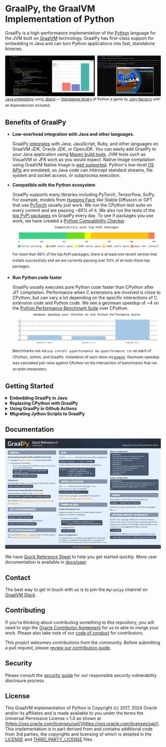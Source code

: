 # GraalPy, the GraalVM Implementation of Python

GraalPy is a high-performance implementation of the [Python](https://www.python.org/) language for the JVM built on [GraalVM](https://www.graalvm.org/) technology.
GraalPy has first-class support for embedding in Java and can turn Python applications into fast, standalone binaries.

![](docs/showcase.png)<sup>
[Java embedding](https://github.com/timfel/graalpy-jbang) using [JBang](https://www.jbang.dev/) — [Standalone binary](https://github.com/timfel/racing-all-afternoon) of Python a game by [Joey Navarro](https://github.com/josephnavarro/racing-all-afternoon) with all dependencies included.
</sup>

## Benefits of GraalPy

* **Low-overhead integration with Java and other languages.**

    GraalPy [integrates](docs/user/Interoperability.md) with Java, JavaScript, Ruby, and other languages on GraalVM JDK, Oracle JDK, or OpenJDK.
    You can easily add GraalPy to your Java application using [Maven build tools](docs/user/PythonStandaloneBinaries.md#embedding-graalpy-in-a-java-application).
    JVM tools such as VisualVM or JFR work as you would expect.
    Native Image compilation using GraalVM Native Image is [well supported](docs/user/PythonNativeimages.md).
    Python's low-level [OS APIs](docs/user/OsInterface.md#java-backend) are emulated, so Java code can intercept standard streams, file system and socket access, or subprocess execution.

* **Compatible with the Python ecosystem**

    GraalPy supports many libraries including PyTorch, Tensorflow, SciPy.
    For example, models from [Hugging Face](https://huggingface.co/) like Stable Diffusion or GPT that use [PyTorch](https://pytorch.org/) usually just work.
    We run the CPython test suite on every commit and are passing ~85% of it.
    We also run the tests of the [top PyPI packages](https://hugovk.github.io/top-pypi-packages/) on GraalPy every day.
    To see if packages you use work, we have created a [Python Compatibility Checker](https://www.graalvm.org/python/compatibility/).
    ![](docs/mcd.svg)<sup>
    For more than 96% of the top PyPI packages, there is at least one recent version that installs successfully and we are currently passing over 50% of all tests those top packages.
    </sup>

* **Run Python code faster**

    GraalPy usually executes pure Python code faster than CPython after JIT compilation.
    Performance when C extensions are involved is close to CPython, but can vary a lot depending on the specific interactions of C extension code and Python code.
    We see a geomean speedup of ~4 on the [Python Performance Benchmark Suite](https://pyperformance.readthedocs.io/) over CPython.
    ![](docs/performance.svg)<sup>
    Benchmarks run via `pip install pyperformance && pyperformance run` on each of CPython, Jython, and GraalPy.
    Installation of each done via <tt>[pyenv](https://github.com/pyenv/pyenv)</tt>.
    Geomean speedup was calculated pair-wise against CPython on the intersection of benchmarks that run on both interpreters.
    </sup>

## Getting Started

<details>
<summary><strong>Embedding GraalPy in Java</strong></summary>

GraalPy is [available on Maven Central](https://central.sonatype.com/artifact/org.graalvm.polyglot/python) for inclusion in Java projects.
Refer to our [embedding documentation](https://www.graalvm.org/latest/reference-manual/embed-languages/) for more details.

* Maven
  ```xml
  <dependency>
      <groupId>org.graalvm.polyglot</groupId>
      <artifactId>polyglot</artifactId>
      <version>23.1.2</version>
  </dependency>
  <dependency>
      <groupId>org.graalvm.polyglot</groupId>
      <artifactId>python</artifactId>
      <version>23.1.2</version>
      <type>pom</type>
  </dependency>
  ```

* Gradle
  ```kotlin
  implementation("org.graalvm.polyglot:polyglot:23.1.2")
  implementation("org.graalvm.polyglot:python:23.1.2")
  ```

</details>

<details>
<summary><strong>Replacing CPython with GraalPy</strong></summary>

GraalPy should in many cases work as a drop-in replacement for CPython.
You can use `pip` to install packages as usual.
Packages with C code usually do not provide binaries for GraalPy, so they will be automatically compiled during installation.
This means that build tools have to be available and installation will take longer.
We provide [Github actions](scripts/wheelbuilder) to help you build binary packages with the correct dependencies.
Thanks to our integration with GraalVM Native Image, we can deploy Python applications as [standalone binary](docs/user/PythonStandaloneBinaries.md), all dependencies included.

* Linux

  The easiest way to install GraalPy on Linux is to use [Pyenv](https://github.com/pyenv/pyenv) (the Python version manager).
  To install version 23.1.1 using Pyenv, run the following commands:
  ```bash
  pyenv install graalpy-23.1.1
  ```
  ```bash
  pyenv shell graalpy-23.1.1
  ```
  
  Alternatively, you can download a compressed GraalPy installation file from [GitHub releases](https://github.com/oracle/graalpython/releases).
  
  1. Find the download that matches the pattern _graalpy-XX.Y.Z-linux-amd64.tar.gz_ or _graalpy-XX.Y.Z-linux-aarch64.tar.gz_ (depending on your platform) and download.
  2. Uncompress the file and update your `PATH` environment variable to include the _graalpy-XX.Y.Z-linux-amd64/bin_ (or _graalpy-XX.Y.Z-linux-aarch64/bin_) directory.

* macOS

  The easiest way to install GraalPy on macOS is to use [Pyenv](https://github.com/pyenv/pyenv) (the Python version manager).
  To install version 23.1.1 using Pyenv, run the following commands:
  ```bash
  pyenv install graalpy-23.1.1
  ```
  ```bash
  pyenv shell graalpy-23.1.1
  ```
  Alternatively, you can download a compressed GraalPy installation file from [GitHub releases](https://github.com/oracle/graalpython/releases).
  
  1. Find the download that matches the pattern _graalpy-XX.Y.Z-macos-amd64.tar.gz_ or _graalpy-XX.Y.Z-macos-aarch64.tar.gz_ (depending on your platform) and download. 
  2. Remove the quarantine attribute.
      ```bash
      sudo xattr -r -d com.apple.quarantine /path/to/graalpy
      ```
      For example:
      ```bash
      sudo xattr -r -d com.apple.quarantine ~/.pyenv/versions/graalpy-23.1.1
      ```
  3. Uncompress the file and update your `PATH` environment variable to include to the _graalpy-XX.Y.Z-macos-amd64/bin_ (or _graalpy-XX.Y.Z-macos-aarch64/bin_) directory.

* Windows

  The Windows support of GraalPy is still experimental, so not all features and packages may be available.
  
  1. Find and download a compressed GraalPy installation file from [GitHub releases](https://github.com/oracle/graalpython/releases) that matches the pattern _graalpy-XX.Y.Z-windows-amd64.tar.gz_.
  2. Uncompress the file and update your `PATH` variable to include to the _graalpy-XX.Y.Z-windows-amd64/bin_ directory.
  
</details>
<details>
<summary><strong>Using GraalPy in Github Actions</strong></summary>

The _setup-python_ action supports GraalPy:

```
    - name: Setup GraalPy
      uses: actions/setup-python@main
      with:
        python-version: graalpy # or graalpy23.1 to pin a version
```

</details>
<details>
<summary><strong>Migrating Jython Scripts to GraalPy</strong></summary>

To run Jython scripts, you will need a GraalPy distribution running on the JVM so you can access Java classes from Python scripts.
Most existing Jython code that uses Java integration will be based on a stable Jython release&mdash;however, these are only available in Python 2.x versions.
First, to migrate your code from Python 2 to Python 3, follow [the official guide from the Python community](https://docs.python.org/3/howto/pyporting.html).
To facilitate migration from Jython, GraalPy provides a mode that is "mostly compatible" with some of Jython's features, minus of course that Jython implements Python 2.7 and we implement Python 3+.
We describe the current status of the compatibility mode [here](docs/user/Jython.md).

* Linux
  
  1. Find and download a compressed GraalPy installation file from [GitHub releases](https://github.com/oracle/graalpython/releases) that matches the pattern _graalpy-jvm-XX.Y.Z-linux-amd64.tar.gz_ or _graalpy-jvm-XX.Y.Z-linux-aarch64.tar.gz_ (depending on your platform) and download.
  2. Uncompress the file and update your `PATH` environment variable to include the _graalpy-jvm-XX.Y.Z-linux-amd64/bin_ (or _graalpy-jvm-XX.Y.Z-linux-aarch64/bin_) directory.
  3. Run your scripts with `graalpy --python.EmulateJython`.

* macOS

  1. Find and download a compressed GraalPy installation file from [GitHub releases](https://github.com/oracle/graalpython/releases) that matches the pattern  _graalpy-jvm-XX.Y.Z-macos-amd64.tar.gz_ or _graalpy-jvm-XX.Y.Z-macos-aarch64.tar.gz_ (depending on your platform) and download.
  2. Remove the quarantine attribute.
      ```bash
      sudo xattr -r -d com.apple.quarantine /path/to/graalpy
      ```
      For example:
      ```bash
      sudo xattr -r -d com.apple.quarantine ~/.pyenv/versions/graalpy-23.1.1
      ```
  3. Uncompress the file and update your `PATH` environment variable to include to the _graalpy-jvm-XX.Y.Z-macos-amd64/bin_ (or _graalpy-jvm-XX.Y.Z-macos-aarch64/bin_) directory.
  4. Run your scripts with `graalpy --python.EmulateJython`.

* Windows

  1. Find and download a compressed GraalPy installation file from [GitHub releases](https://github.com/oracle/graalpython/releases) that matches the pattern _graalpy-jvm-XX.Y.Z-windows-amd64.tar.gz_.
  2. Uncompress the file and update your `PATH` variable to include to the _graalpy-jvm-XX.Y.Z-windows-amd64/bin_ directory.
  3. Run your scripts with `graalpy --python.EmulateJython`.

</details>

## Documentation

![](docs/reference.webp)

We have [Quick Reference Sheet](https://www.graalvm.org/uploads/quick-references/GraalPy_v1/quick-reference-graalpy-v1(eu_a4).pdf) to help you get started quickly.
More user documentation is available in [docs/user](docs/user).

## Contact

The best way to get in touch with us is to join the `#graalpy` channel on [GraalVM Slack](https://www.graalvm.org/slack-invitation/).

## Contributing

If you're thinking about contributing something to this repository, you will need to sign the [Oracle Contributor Agreement](http://www.graalvm.org/community/contributors/) for us to able to merge your work.
Please also take note of our [code of conduct](http://www.graalvm.org/community/conduct/) for contributors.

This project welcomes contributions from the community. Before submitting a pull request, please [review our contribution guide](./CONTRIBUTING.md).

## Security

Please consult the [security guide](./SECURITY.md) for our responsible security vulnerability disclosure process.

## License

This GraalVM implementation of Python is Copyright (c) 2017, 2024 Oracle and/or its affiliates and is made available to you under the terms the Universal Permissive License v 1.0 as shown at [https://oss.oracle.com/licenses/upl/](https://oss.oracle.com/licenses/upl/).
This implementation is in part derived from and contains additional code from 3rd parties, the copyrights and licensing of which is detailed in the [LICENSE](./LICENSE.txt) and [THIRD_PARTY_LICENSE](THIRD_PARTY_LICENSE.txt) files.
